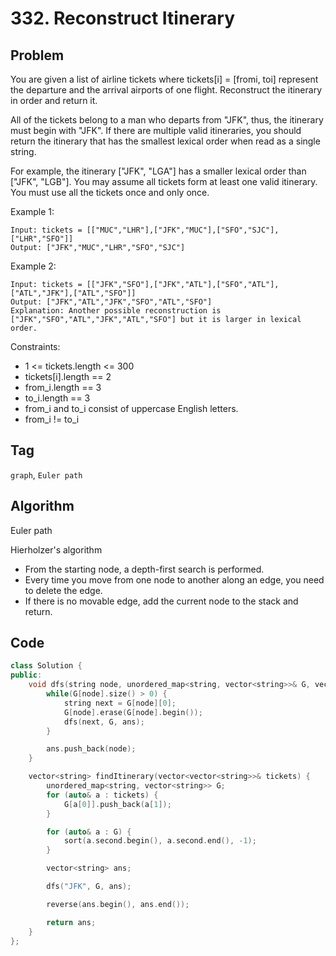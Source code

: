 # 332. Reconstruct Itinerary

## Problem
You are given a list of airline tickets where tickets[i] = [fromi, toi] represent the departure and the arrival airports of one flight. Reconstruct the itinerary in order and return it.

All of the tickets belong to a man who departs from "JFK", thus, the itinerary must begin with "JFK". If there are multiple valid itineraries, you should return the itinerary that has the smallest lexical order when read as a single string.

For example, the itinerary ["JFK", "LGA"] has a smaller lexical order than ["JFK", "LGB"].
You may assume all tickets form at least one valid itinerary. You must use all the tickets once and only once.

Example 1:
```
Input: tickets = [["MUC","LHR"],["JFK","MUC"],["SFO","SJC"],["LHR","SFO"]]
Output: ["JFK","MUC","LHR","SFO","SJC"]
```

Example 2:
```
Input: tickets = [["JFK","SFO"],["JFK","ATL"],["SFO","ATL"],["ATL","JFK"],["ATL","SFO"]]
Output: ["JFK","ATL","JFK","SFO","ATL","SFO"]
Explanation: Another possible reconstruction is ["JFK","SFO","ATL","JFK","ATL","SFO"] but it is larger in lexical order.
```

Constraints:

- 1 <= tickets.length <= 300
- tickets[i].length == 2
- from_i.length == 3
- to_i.length == 3
- from_i and to_i consist of uppercase English letters.
- from_i != to_i

## Tag
```graph```, ```Euler path```

## Algorithm

Euler path

Hierholzer's algorithm
- From the starting node, a depth-first search is performed.
- Every time you move from one node to another along an edge, you need to delete the edge.
- If there is no movable edge, add the current node to the stack and return.

## Code
```cpp
class Solution {
public:
    void dfs(string node, unordered_map<string, vector<string>>& G, vector<string>& ans) {
        while(G[node].size() > 0) {
            string next = G[node][0];
            G[node].erase(G[node].begin());
            dfs(next, G, ans);
        }

        ans.push_back(node);
    }

    vector<string> findItinerary(vector<vector<string>>& tickets) {
        unordered_map<string, vector<string>> G;
        for (auto& a : tickets) {
            G[a[0]].push_back(a[1]);
        }

        for (auto& a : G) {
            sort(a.second.begin(), a.second.end(), -1);
        }

        vector<string> ans;

        dfs("JFK", G, ans);

        reverse(ans.begin(), ans.end());

        return ans;
    }
};
```